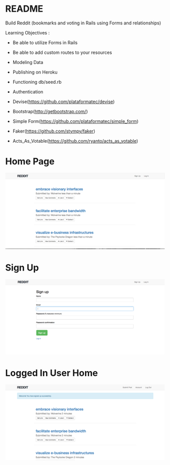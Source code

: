 README
==
Build Reddit (bookmarks and voting in Rails using Forms and relationships)

Learning Objectives :

* Be able to utilize Forms in Rails

* Be able to add custom routes to your resources

* Modeling Data

* Publishing on Heroku

* Functioning db/seed.rb

* Authentication

* Devise(https://github.com/plataformatec/devise)

* Bootstrap(http://getbootstrap.com/)

* Simple Form(https://github.com/plataformatec/simple_form)

* Faker(https://github.com/stympy/faker)

* Acts_As_Votable(https://github.com/ryanto/acts_as_votable)

Home Page
==
![img](app/assets/images/home-page.png)

Sign Up
==
![img](app/assets/images/sign-up.png)

Logged In User Home
==
![img](app/assets/images/logged-in-user.png)
